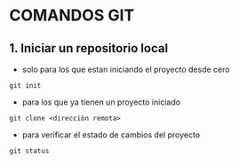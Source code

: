 # COMANDOS GIT

## 1. Iniciar un repositorio local

- solo para los que estan iniciando el proyecto desde cero

```
git init
```

- para los que ya tienen un proyecto iniciado

```
git clone <dirección remota>
```

- para verificar el estado de cambios del proyecto

```
git status
```

